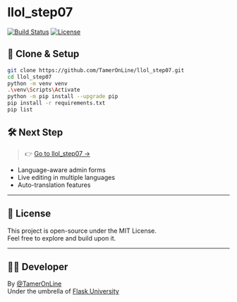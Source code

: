 # llol_step07

[![Build Status](...)](link) [![License](...)](link)


## 🔧 Clone & Setup

```bash
git clone https://github.com/TamerOnLine/llol_step07.git
cd llol_step07
python -m venv venv
.\venv\Scripts\Activate
python -m pip install --upgrade pip
pip install -r requirements.txt
pip list
```





## 🛠️ Next Step

> 👉 [Go to llol_step07 →](https://github.com/TamerOnLine/llol_step07)

- Language-aware admin forms
- Live editing in multiple languages
- Auto-translation features

---

## 📜 License

This project is open-source under the MIT License.  
Feel free to explore and build upon it.

---

## 👨‍💻 Developer

By [@TamerOnLine](https://github.com/TamerOnLine)  
Under the umbrella of [Flask University](https://github.com/Flask-University)
